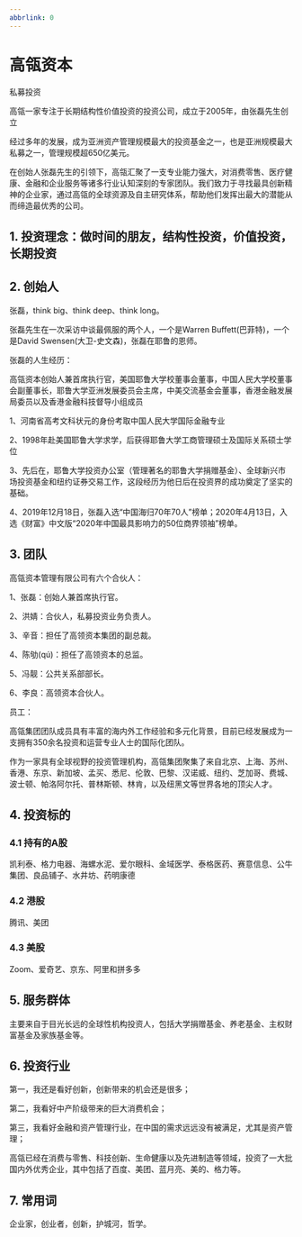 ```yaml
---
abbrlink: 0
---
```

# 高瓴资本

私募投资

高瓴一家专注于长期结构性价值投资的投资公司，成立于2005年，由张磊先生创立

经过多年的发展，成为亚洲资产管理规模最大的投资基金之一，也是亚洲规模最大私募之一，管理规模超650亿美元。

在创始人张磊先生的引领下，高瓴汇聚了一支专业能力强大，对消费零售、医疗健康、金融和企业服务等诸多行业认知深刻的专家团队。我们致力于寻找最具创新精神的企业家，通过高瓴的全球资源及自主研究体系，帮助他们发挥出最大的潜能从而缔造最优秀的公司。

## 1. 投资理念：做时间的朋友，结构性投资，价值投资，长期投资

## 2. 创始人

张磊，think big、think deep、think long。

张磊先生在一次采访中谈最佩服的两个人，一个是Warren Buffett(巴菲特)，一个是David Swensen(大卫-史文森)，张磊在耶鲁的恩师。

张磊的人生经历：

高瓴资本创始人兼首席执行官，美国耶鲁大学校董事会董事，中国人民大学校董事会副董事长，耶鲁大学亚洲发展委员会主席，中美交流基金会董事，香港金融发展局委员以及香港金融科技督导小组成员

1、河南省高考文科状元的身份考取中国人民大学国际金融专业

2、1998年赴美国耶鲁大学求学，后获得耶鲁大学工商管理硕士及国际关系硕士学位

3、先后在，耶鲁大学投资办公室（管理著名的耶鲁大学捐赠基金）、全球新兴市场投资基金和纽约证券交易工作，这段经历为他日后在投资界的成功奠定了坚实的基础。

4、2019年12月18日，张磊入选“中国海归70年70人”榜单；2020年4月13日，入选《财富》中文版“2020年中国最具影响力的50位商界领袖”榜单。

## 3. 团队

高瓴资本管理有限公司有六个合伙人：

1、张磊：创始人兼首席执行官。

2、洪婧：合伙人，私募投资业务负责人。

3、辛音：担任了高领资本集团的副总裁。

4、陈劬(qú)：担任了高领资本的总监。

5、冯靓：公共关系部部长。

6、李良：高领资本合伙人。

员工：

高瓴集团团队成员具有丰富的海内外工作经验和多元化背景，目前已经发展成为一支拥有350余名投资和运营专业人士的国际化团队。

作为一家具有全球视野的投资管理机构，高瓴集团聚集了来自北京、上海、苏州、香港、东京、新加坡、孟买、悉尼、伦敦、巴黎、汉诺威、纽约、芝加哥、费城、波士顿、帕洛阿尔托、普林斯顿、林肯，以及纽黑文等世界各地的顶尖人才。

## 4. 投资标的

### 4.1 持有的A股

凯利泰、格力电器、海螺水泥、爱尔眼科、金域医学、泰格医药、赛意信息、公牛集团、良品铺子、水井坊、药明康德

### 4.2 港股

腾讯、美团

### 4.3 美股

Zoom、爱奇艺、京东、阿里和拼多多

## 5. 服务群体

主要来自于目光长远的全球性机构投资人，包括大学捐赠基金、养老基金、主权财富基金及家族基金等。

## 6. 投资行业

第一，我还是看好创新，创新带来的机会还是很多；

第二，我看好中产阶级带来的巨大消费机会；

第三，我看好金融和资产管理行业，在中国的需求远远没有被满足，尤其是资产管理；

高瓴已经在消费与零售、科技创新、生命健康以及先进制造等领域，投资了一大批国内外优秀企业，其中包括了百度、美团、蓝月亮、美的、格力等。

## 7. 常用词

企业家，创业者，创新，护城河，哲学。
